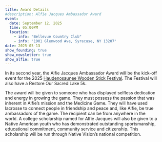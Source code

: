 ```yaml
---
title: Award Details
#description: Alfie Jacques Ambassador Award
event:
  date: September 12, 2025
  time: 05:00PM
  location:
    - info: "Bellevue Country Club"
    - info: "1901 Glenwood Ave, Syracuse, NY 13207"
date: 2025-05-13
show_founding: true
show_newsletter: true
show_alfie: true
---
```


In its second year, the Alfie Jacques Ambassador Award will be the kick-off event for the 2025 [Haudenosaunee Wooden Stick Festival](https://aila.ngo/the-restore-our-sacred-lake-5k-and-haudenosaunee-wooden-stick-festival-weekend-september-13th-and-14th-at-onondaga-lake-park/). The Festival will also have a Restore Our Sacred Lake 5k. 

The award will be given to someone who has displayed selfless dedication and energy in growing the game. They must possess the passion that was inherent in Alfie’s mission and the Medicine Game. They will have used lacrosse to connect people in friendship and peace and, like Alfie, be true ambassadors of the game. The recipient can be from anywhere in the world. A college scholarship named for Alfie Jacques will also be given to a Native American youth who has demonstrated outstanding sportsmanship, educational commitment, community service and citizenship. This scholarship will be run through Native Vision’s national competition.
